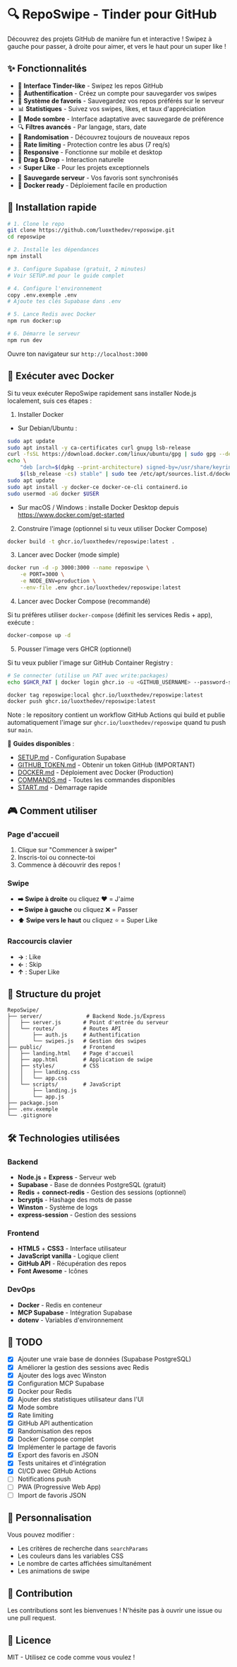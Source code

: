 # 🔍 RepoSwipe - Tinder pour GitHub

Découvrez des projets GitHub de manière fun et interactive ! Swipez à gauche pour passer, à droite pour aimer, et vers le haut pour un super like !

## ✨ Fonctionnalités

- 🎴 **Interface Tinder-like** - Swipez les repos GitHub
- 🔐 **Authentification** - Créez un compte pour sauvegarder vos swipes
- 💖 **Système de favoris** - Sauvegardez vos repos préférés sur le serveur
- 📊 **Statistiques** - Suivez vos swipes, likes, et taux d'appréciation
- 🌙 **Mode sombre** - Interface adaptative avec sauvegarde de préférence
- 🔍 **Filtres avancés** - Par langage, stars, date
- 🎲 **Randomisation** - Découvrez toujours de nouveaux repos
- 🚦 **Rate limiting** - Protection contre les abus (7 req/s)
- 📱 **Responsive** - Fonctionne sur mobile et desktop
- 🎯 **Drag & Drop** - Interaction naturelle
- ⚡ **Super Like** - Pour les projets exceptionnels
- 💾 **Sauvegarde serveur** - Vos favoris sont synchronisés
- 🐳 **Docker ready** - Déploiement facile en production

## 🚀 Installation rapide

```bash
# 1. Clone le repo
git clone https://github.com/luoxthedev/reposwipe.git
cd reposwipe

# 2. Installe les dépendances
npm install

# 3. Configure Supabase (gratuit, 2 minutes)
# Voir SETUP.md pour le guide complet

# 4. Configure l'environnement
copy .env.exemple .env
# Ajoute tes clés Supabase dans .env

# 5. Lance Redis avec Docker
npm run docker:up

# 6. Démarre le serveur
npm run dev
```

Ouvre ton navigateur sur `http://localhost:3000`

## 🐳 Exécuter avec Docker

Si tu veux exécuter RepoSwipe rapidement sans installer Node.js localement, suis ces étapes :

1) Installer Docker

 - Sur Debian/Ubuntu :

```bash
sudo apt update
sudo apt install -y ca-certificates curl gnupg lsb-release
curl -fsSL https://download.docker.com/linux/ubuntu/gpg | sudo gpg --dearmor -o /usr/share/keyrings/docker-archive-keyring.gpg
echo \
	"deb [arch=$(dpkg --print-architecture) signed-by=/usr/share/keyrings/docker-archive-keyring.gpg] https://download.docker.com/linux/ubuntu \
	$(lsb_release -cs) stable" | sudo tee /etc/apt/sources.list.d/docker.list > /dev/null
sudo apt update
sudo apt install -y docker-ce docker-ce-cli containerd.io
sudo usermod -aG docker $USER
```

 - Sur macOS / Windows : installe Docker Desktop depuis https://www.docker.com/get-started

2) Construire l'image (optionnel si tu veux utiliser Docker Compose)

```bash
docker build -t ghcr.io/luoxthedev/reposwipe:latest .
```

3) Lancer avec Docker (mode simple)

```bash
docker run -d -p 3000:3000 --name reposwipe \
	-e PORT=3000 \
	-e NODE_ENV=production \
	--env-file .env ghcr.io/luoxthedev/reposwipe:latest
```

4) Lancer avec Docker Compose (recommandé)

Si tu préfères utiliser `docker-compose` (définit les services Redis + app), exécute :

```bash
docker-compose up -d
```

5) Pousser l'image vers GHCR (optionnel)

Si tu veux publier l'image sur GitHub Container Registry :

```bash
# Se connecter (utilise un PAT avec write:packages)
echo $GHCR_PAT | docker login ghcr.io -u <GITHUB_USERNAME> --password-stdin

docker tag reposwipe:local ghcr.io/luoxthedev/reposwipe:latest
docker push ghcr.io/luoxthedev/reposwipe:latest
```

Note : le repository contient un workflow GitHub Actions qui build et publie automatiquement l'image sur `ghcr.io/luoxthedev/reposwipe` quand tu push sur `main`.

📖 **Guides disponibles** :
- [SETUP.md](SETUP.md) - Configuration Supabase
- [GITHUB_TOKEN.md](GITHUB_TOKEN.md) - Obtenir un token GitHub (IMPORTANT)
- [DOCKER.md](DOCKER.md) - Déploiement avec Docker (Production)
- [COMMANDS.md](COMMANDS.md) - Toutes les commandes disponibles
- [START.md](START.md) - Démarrage rapide

## 🎮 Comment utiliser

### Page d'accueil
1. Clique sur "Commencer à swiper"
2. Inscris-toi ou connecte-toi
3. Commence à découvrir des repos !

### Swipe
- **➡️ Swipe à droite** ou cliquez ❤️ = J'aime
- **⬅️ Swipe à gauche** ou cliquez ❌ = Passer
- **⬆️ Swipe vers le haut** ou cliquez ⭐ = Super Like

### Raccourcis clavier
- **→** : Like
- **←** : Skip
- **↑** : Super Like

## 📁 Structure du projet

```
RepoSwipe/
├── server/              # Backend Node.js/Express
│   ├── server.js       # Point d'entrée du serveur
│   └── routes/         # Routes API
│       ├── auth.js     # Authentification
│       └── swipes.js   # Gestion des swipes
├── public/             # Frontend
│   ├── landing.html    # Page d'accueil
│   ├── app.html        # Application de swipe
│   ├── styles/         # CSS
│   │   ├── landing.css
│   │   └── app.css
│   └── scripts/        # JavaScript
│       ├── landing.js
│       └── app.js
├── package.json
├── .env.exemple
└── .gitignore
```

## 🛠️ Technologies utilisées

### Backend
- **Node.js** + **Express** - Serveur web
- **Supabase** - Base de données PostgreSQL (gratuit)
- **Redis** + **connect-redis** - Gestion des sessions (optionnel)
- **bcryptjs** - Hashage des mots de passe
- **Winston** - Système de logs
- **express-session** - Gestion des sessions

### Frontend
- **HTML5** + **CSS3** - Interface utilisateur
- **JavaScript vanilla** - Logique client
- **GitHub API** - Récupération des repos
- **Font Awesome** - Icônes

### DevOps
- **Docker** - Redis en conteneur
- **MCP Supabase** - Intégration Supabase
- **dotenv** - Variables d'environnement

## 📝 TODO

- [x] Ajouter une vraie base de données (Supabase PostgreSQL)
- [x] Améliorer la gestion des sessions avec Redis
- [x] Ajouter des logs avec Winston
- [x] Configuration MCP Supabase
- [x] Docker pour Redis
- [x] Ajouter des statistiques utilisateur dans l'UI
- [x] Mode sombre
- [x] Rate limiting
- [x] GitHub API authentication
- [x] Randomisation des repos
- [x] Docker Compose complet
- [x] Implémenter le partage de favoris
- [x] Export des favoris en JSON
- [x] Tests unitaires et d'intégration
- [x] CI/CD avec GitHub Actions
- [ ] Notifications push
- [ ] PWA (Progressive Web App)
- [ ] Import de favoris JSON

## 🔧 Personnalisation

Vous pouvez modifier :
- Les critères de recherche dans `searchParams`
- Les couleurs dans les variables CSS
- Le nombre de cartes affichées simultanément
- Les animations de swipe

## 🤝 Contribution

Les contributions sont les bienvenues ! N'hésite pas à ouvrir une issue ou une pull request.

## 📜 Licence

MIT - Utilisez ce code comme vous voulez !
